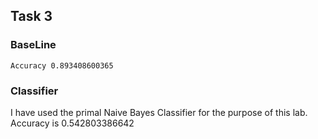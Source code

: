 ## Task 3

### BaseLine
	Accuracy 0.893408600365

### Classifier
I have used the primal Naive Bayes Classifier for the purpose of this lab.
Accuracy is  0.542803386642

